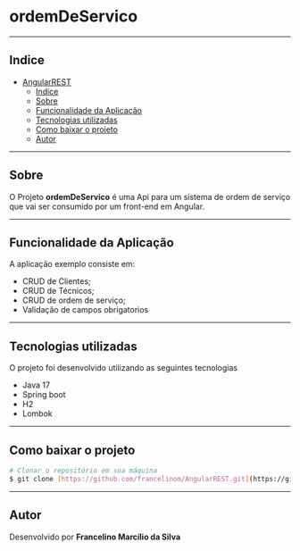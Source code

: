 # ordemDeServico
---

## Indice

- [AngularREST](#ordemDeServico)
  - [Indice](#indice)
  - [Sobre](#sobre)
  - [Funcionalidade da Aplicação](#funcionalidade-da-aplicação)
  - [Tecnologias utilizadas](#tecnologias-utilizadas)
  - [Como baixar o projeto](#como-baixar-o-projeto)
  - [Autor](#autor)
  
---

## Sobre 

O Projeto **ordemDeServico** é uma Api para um sistema de ordem de serviço que vai ser consumido por um front-end em Angular. 

---

## Funcionalidade da Aplicação

A aplicação exemplo consiste em:
- CRUD de Clientes;
- CRUD de Técnicos;
- CRUD de ordem de serviço;
- Validação de campos obrigatorios

---
## Tecnologias utilizadas 

O projeto foi desenvolvido utilizando as seguintes tecnologias
- Java 17
- Spring boot
- H2
- Lombok

---

## Como baixar o projeto

```bash
# Clonar o repositório em sua máquina 
$ git clone [https://github.com/francelinom/AngularREST.git](https://github.com/francelinom/ordemDeServico.git)

```
---
## Autor

Desenvolvido por **Francelino Marcílio da Silva** 

